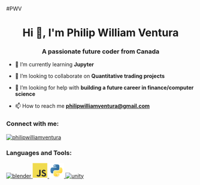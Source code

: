 #PWV
<h1 align="center">Hi 👋, I'm Philip William Ventura</h1>
<h3 align="center">A passionate future coder from Canada</h3>

- 🌱 I’m currently learning **Jupyter**

- 👯 I’m looking to collaborate on **Quantitative trading projects**

- 🤝 I’m looking for help with **building a future career in finance/computer science**

- 📫 How to reach me **philipwilliamventura@gmail.com**

<h3 align="left">Connect with me:</h3>
<p align="left">
<a href="https://linkedin.com/in/philipwilliamventura" target="blank"><img align="center" src="https://raw.githubusercontent.com/rahuldkjain/github-profile-readme-generator/master/src/images/icons/Social/linked-in-alt.svg" alt="philipwilliamventura" height="30" width="40" /></a>
</p>

<h3 align="left">Languages and Tools:</h3>
<p align="left"> <a href="https://www.blender.org/" target="_blank" rel="noreferrer"> <img src="https://download.blender.org/branding/community/blender_community_badge_white.svg" alt="blender" width="40" height="40"/> </a> <a href="https://developer.mozilla.org/en-US/docs/Web/JavaScript" target="_blank" rel="noreferrer"> <img src="https://raw.githubusercontent.com/devicons/devicon/master/icons/javascript/javascript-original.svg" alt="javascript" width="40" height="40"/> </a> <a href="https://www.python.org" target="_blank" rel="noreferrer"> <img src="https://raw.githubusercontent.com/devicons/devicon/master/icons/python/python-original.svg" alt="python" width="40" height="40"/> </a> <a href="https://unity.com/" target="_blank" rel="noreferrer"> <img src="https://www.vectorlogo.zone/logos/unity3d/unity3d-icon.svg" alt="unity" width="40" height="40"/> </a> </p>





